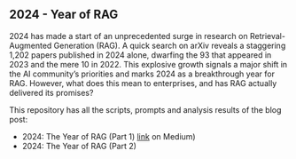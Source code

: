 ## 2024 - Year of RAG

2024 has made a start of an unprecedented surge in research on Retrieval-Augmented Generation (RAG). A quick search on arXiv reveals a staggering 1,202 papers published in 2024 alone, dwarfing the 93 that appeared in 2023 and the mere 10 in 2022. This explosive growth signals a major shift in the AI community’s priorities and marks 2024 as a breakthrough year for RAG. However, what does this mean to enterprises, and has RAG actually delivered its promises?

This repository has all the scripts, prompts and analysis results of the blog post: 
- 2024: The Year of RAG (Part 1) [link](https://medium.com/@yu-joshua/2024-the-year-of-rag-part-1-bdf8a05f818d) on Medium)
- 2024: The Year of RAG (Part 2)

